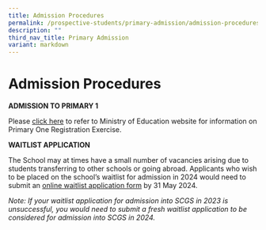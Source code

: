 ```yaml
---
title: Admission Procedures
permalink: /prospective-students/primary-admission/admission-procedures/
description: ""
third_nav_title: Primary Admission
variant: markdown
---
```

# **Admission Procedures**

**ADMISSION TO PRIMARY 1**

Please [click here](https://www.moe.gov.sg/primary/p1-registration) to refer to Ministry of Education website for information on Primary One Registration Exercise.

**WAITLIST APPLICATION**

The School may at times have a small number of vacancies arising due to students transferring to other schools or going abroad. Applicants who wish to be placed on the school’s waitlist for admission in 2024 would need to submit an [online waitlist application form](https://go.gov.sg/waitlist2024) by 31 May 2024.

*Note: If your waitlist application for admission into SCGS in 2023 is unsuccessful, you would need to submit a fresh waitlist application to be considered for admission into SCGS in 2024.*